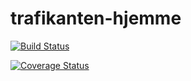 # trafikanten-hjemme

[![Build Status](https://travis-ci.org/vramdal/trafikanten-hjemme.svg?branch=master)](https://travis-ci.org/vramdal/trafikanten-hjemme)

[![Coverage Status](https://coveralls.io/repos/vramdal/trafikanten-hjemme/badge.svg)](https://coveralls.io/r/vramdal/trafikanten-hjemme)
